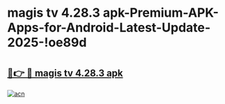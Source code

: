 # magis tv 4.28.3 apk-Premium-APK-Apps-for-Android-Latest-Update-2025-!oe89d

# <h2><a href="https://googleone.com">🔗👉 🔴 magis tv 4.28.3 apk</a></h2>

[![acn](https://github.com/user-attachments/assets/0f9c940e-d8b0-45ae-aac7-cd30a18b3e1c)](https://googleone.com)

